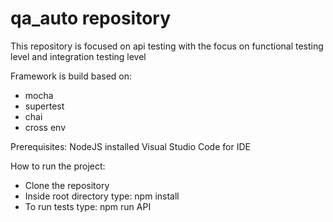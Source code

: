 # qa_auto repository
This repository is focused on api testing with the focus on functional testing level and integration testing level

Framework is build based on:
- mocha 
- supertest
- chai
- cross env

Prerequisites: 
NodeJS installed
Visual Studio Code for IDE

How to run the project:
- Clone the repository
- Inside root directory type: npm install
- To run tests type: npm run API
